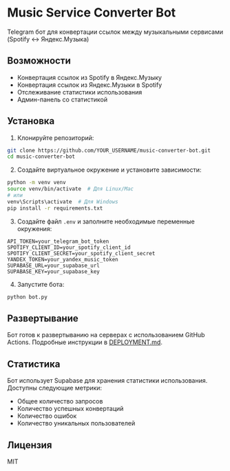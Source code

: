 # Music Service Converter Bot

Telegram бот для конвертации ссылок между музыкальными сервисами (Spotify ↔️ Яндекс.Музыка)

## Возможности

- Конвертация ссылок из Spotify в Яндекс.Музыку
- Конвертация ссылок из Яндекс.Музыки в Spotify
- Отслеживание статистики использования
- Админ-панель со статистикой

## Установка

1. Клонируйте репозиторий:
```bash
git clone https://github.com/YOUR_USERNAME/music-converter-bot.git
cd music-converter-bot
```

2. Создайте виртуальное окружение и установите зависимости:
```bash
python -m venv venv
source venv/bin/activate  # Для Linux/Mac
# или
venv\Scripts\activate  # Для Windows
pip install -r requirements.txt
```

3. Создайте файл `.env` и заполните необходимые переменные окружения:
```env
API_TOKEN=your_telegram_bot_token
SPOTIFY_CLIENT_ID=your_spotify_client_id
SPOTIFY_CLIENT_SECRET=your_spotify_client_secret
YANDEX_TOKEN=your_yandex_music_token
SUPABASE_URL=your_supabase_url
SUPABASE_KEY=your_supabase_key
```

4. Запустите бота:
```bash
python bot.py
```

## Развертывание

Бот готов к развертыванию на серверах с использованием GitHub Actions. Подробные инструкции в [DEPLOYMENT.md](DEPLOYMENT.md).

## Статистика

Бот использует Supabase для хранения статистики использования. Доступны следующие метрики:
- Общее количество запросов
- Количество успешных конвертаций
- Количество ошибок
- Количество уникальных пользователей

## Лицензия

MIT 